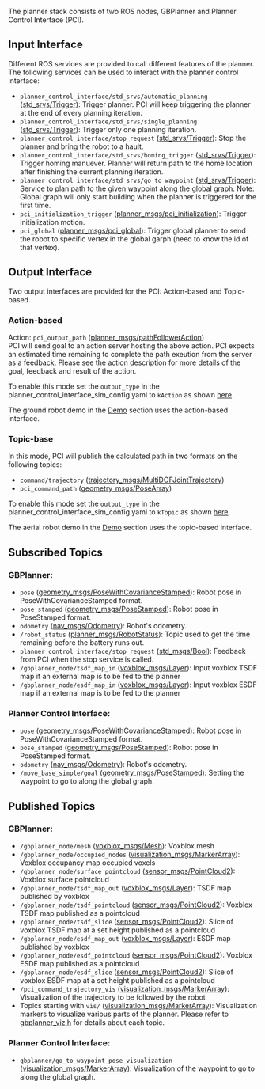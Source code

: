 The planner stack consists of two ROS nodes, GBPlanner and Planner Control Interface (PCI). 

## Input Interface

Different ROS services are provided to call different features of the planner. The following services can be used to interact with the planner control interface:  
- ```planner_control_interface/std_srvs/automatic_planning``` ([std_srvs/Trigger](http://docs.ros.org/en/indigo/api/std_srvs/html/srv/Trigger.html)): Trigger planner. PCI will keep triggering the planner at the end of every planning iteration.
- ```planner_control_interface/std_srvs/single_planning``` ([std_srvs/Trigger](http://docs.ros.org/en/indigo/api/std_srvs/html/srv/Trigger.html)): Trigger only one planning iteration.
- ```planner_control_interface/stop_request``` ([std_srvs/Trigger](http://docs.ros.org/en/indigo/api/std_srvs/html/srv/Trigger.html)): Stop the planner and bring the robot to a hault.
- ```planner_control_interface/std_srvs/homing_trigger``` ([std_srvs/Trigger](http://docs.ros.org/en/indigo/api/std_srvs/html/srv/Trigger.html)): Trigger homing manuever. Planner will return path to the home location after finishing the current planning iteration.
- ```planner_control_interface/std_srvs/go_to_waypoint``` ([std_srvs/Trigger](http://docs.ros.org/en/indigo/api/std_srvs/html/srv/Trigger.html)): Service to plan path to the given waypoint along the global graph. Note: Global graph will only start building when the planner is triggered for the first time.
- ```pci_initialization_trigger``` ([planner_msgs/pci_initialization](https://github.com/ntnu-arl/gbplanner_ros/tree/gbplanner2/planner_msgs/srv/pci_initialization.srv)): Trigger initialization motion.
- ```pci_global``` ([planner_msgs/pci_global](https://github.com/ntnu-arl/gbplanner_ros/tree/gbplanner2/planner_msgs/srv/pci_global.srv)): Trigger global planner to send the robot to specific vertex in the global garph (need to know the id of that vertex).

## Output Interface
Two output interfaces are provided for the PCI: Action-based and Topic-based.
### Action-based
Action: ```pci_output_path``` ([planner_msgs/pathFollowerAction](https://github.com/ntnu-arl/gbplanner_ros/tree/gbplanner2/planner_msgs/action/pathFollowerAction.action))  
PCI will send goal to an action server hosting the above action. PCI expects an estimated time remaining to complete the path exeution from the server as a feedback. Please see the action description for more details of the goal, feedback and result of the action.

To enable this mode set the ```output_type``` in the planner_control_interface_sim_config.yaml to ```kAction``` as shown [here](https://github.com/ntnu-arl/gbplanner_ros/blob/d9ecc1f6ab597a6beb183ef058280ad207dc5bf9/gbplanner/config/smb/planner_control_interface_sim_config.yaml#L4).

The ground robot demo in the [Demo](Demo) section uses the action-based interface.

### Topic-base
In this mode, PCI will publish the calculated path in two formats on the following topics:
- ```command/trajectory``` ([trajectory_msgs/MultiDOFJointTrajectory](http://docs.ros.org/en/noetic/api/trajectory_msgs/html/msg/MultiDOFJointTrajectory.html))
- ```pci_command_path``` ([geometry_msgs/PoseArray](http://docs.ros.org/en/noetic/api/geometry_msgs/html/msg/PoseArray.html))

To enable this mode set the ```output_type``` in the planner_control_interface_sim_config.yaml to ```kTopic``` as shown [here](https://github.com/ntnu-arl/gbplanner_ros/blob/d9ecc1f6ab597a6beb183ef058280ad207dc5bf9/gbplanner/config/rmf_obelix/planner_control_interface_sim_config.yaml#L4).

The aerial robot demo in the [Demo](Demo) section uses the topic-based interface.


## Subscribed Topics
### GBPlanner:
- ```pose``` ([geometry_msgs/PoseWithCovarianceStamped](http://docs.ros.org/en/noetic/api/geometry_msgs/html/msg/PoseWithCovarianceStamped.html)): Robot pose in PoseWithCovarianceStamped format.
- ```pose_stamped``` ([geometry_msgs/PoseStamped](http://docs.ros.org/en/noetic/api/geometry_msgs/html/msg/PoseStamped.html)): Robot pose in PoseStamped format.
- ```odometry``` ([nav_msgs/Odometry](http://docs.ros.org/en/noetic/api/nav_msgs/html/msg/Odometry.html)): Robot's odometry.
- ```/robot_status``` ([planner_msgs/RobotStatus](https://github.com/ntnu-arl/gbplanner_ros/tree/gbplanner2/planner_msgs/msg/RobotStatus.msg)): Topic used to get the time remaining before the battery runs out.
- ```planner_control_interface/stop_request``` ([std_msgs/Bool](http://docs.ros.org/en/noetic/api/std_msgs/html/msg/Bool.html)): Feedback from PCI when the stop service is called.
- ```/gbplanner_node/tsdf_map_in``` ([voxblox_msgs/Layer](https://github.com/ethz-asl/voxblox/blob/master/voxblox_msgs/msg/Layer.msg)): Input voxblox TSDF map if an external map is to be fed to the planner
- ```/gbplanner_node/esdf_map_in``` ([voxblox_msgs/Layer](https://github.com/ethz-asl/voxblox/blob/master/voxblox_msgs/msg/Layer.msg)): Input voxblox ESDF map if an external map is to be fed to the planner

### Planner Control Interface:
- ```pose``` ([geometry_msgs/PoseWithCovarianceStamped](http://docs.ros.org/en/noetic/api/geometry_msgs/html/msg/PoseWithCovarianceStamped.html)): Robot pose in PoseWithCovarianceStamped format.
- ```pose_stamped``` ([geometry_msgs/PoseStamped](http://docs.ros.org/en/noetic/api/geometry_msgs/html/msg/PoseStamped.html)): Robot pose in PoseStamped format.
- ```odometry``` ([nav_msgs/Odometry](http://docs.ros.org/en/noetic/api/nav_msgs/html/msg/Odometry.html)): Robot's odometry.
- ```/move_base_simple/goal``` ([geometry_msgs/PoseStamped](http://docs.ros.org/en/noetic/api/geometry_msgs/html/msg/PoseStamped.html)): Setting the waypoint to go to along the global graph.


## Published Topics
### GBPlanner:
- ```/gbplanner_node/mesh``` ([voxblox_msgs/Mesh](https://github.com/ethz-asl/voxblox/blob/master/voxblox_msgs/msg/Mesh.msg)): Voxblox mesh
- ```/gbplanner_node/occupied_nodes``` ([visualization_msgs/MarkerArray](http://docs.ros.org/en/noetic/api/visualization_msgs/html/msg/MarkerArray.html)): Voxblox occupancy map occupied voxels
- ```/gbplanner_node/surface_pointcloud``` ([sensor_msgs/PointCloud2](http://docs.ros.org/en/noetic/api/sensor_msgs/html/msg/PointCloud2.html)): Voxblox surface pointcloud
- ```/gbplanner_node/tsdf_map_out``` ([voxblox_msgs/Layer](https://github.com/ethz-asl/voxblox/blob/master/voxblox_msgs/msg/Layer.msg)): TSDF map published by voxblox
- ```/gbplanner_node/tsdf_pointcloud``` ([sensor_msgs/PointCloud2](http://docs.ros.org/en/noetic/api/sensor_msgs/html/msg/PointCloud2.html)): Voxblox TSDF map published as a pointcloud
- ```/gbplanner_node/tsdf_slice``` ([sensor_msgs/PointCloud2](http://docs.ros.org/en/noetic/api/sensor_msgs/html/msg/PointCloud2.html)): Slice of voxblox TSDF map at a set height published as a pointcloud
- ```/gbplanner_node/esdf_map_out``` ([voxblox_msgs/Layer](https://github.com/ethz-asl/voxblox/blob/master/voxblox_msgs/msg/Layer.msg)): ESDF map published by voxblox
- ```/gbplanner_node/esdf_pointcloud``` ([sensor_msgs/PointCloud2](http://docs.ros.org/en/noetic/api/sensor_msgs/html/msg/PointCloud2.html)): Voxblox ESDF map published as a pointcloud
- ```/gbplanner_node/esdf_slice``` ([sensor_msgs/PointCloud2](http://docs.ros.org/en/noetic/api/sensor_msgs/html/msg/PointCloud2.html)): Slice of voxblox ESDF map at a set height published as a pointcloud
- ```/pci_command_trajectory_vis``` ([visualization_msgs/MarkerArray](http://docs.ros.org/en/noetic/api/visualization_msgs/html/msg/MarkerArray.html)): Visualization of the trajectory to be followed by the robot
- Topics starting with ```vis/``` ([visualization_msgs/MarkerArray](http://docs.ros.org/en/noetic/api/visualization_msgs/html/msg/MarkerArray.html)): Visualization markers to visualize various parts of the planner. Please refer to [gbplanner_viz.h](https://github.com/ntnu-arl/gbplanner_ros/blob/gbplanner2/gbplanner/include/gbplanner/gbplanner_rviz.h) for details about each topic.

### Planner Control Interface:
- ```gbplanner/go_to_waypoint_pose_visualization``` ([visualization_msgs/MarkerArray](http://docs.ros.org/en/noetic/api/visualization_msgs/html/msg/MarkerArray.html)): Visualization of the waypoint to go to along the global graph.